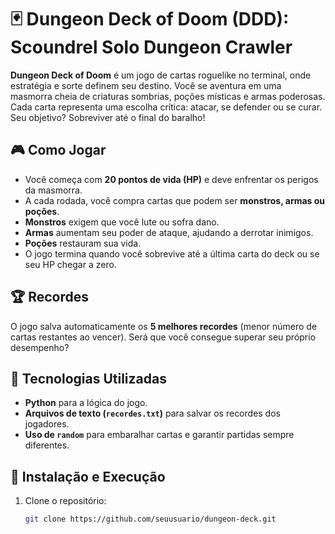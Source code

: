 # 🃏 Dungeon Deck of Doom (DDD): Scoundrel Solo Dungeon Crawler  

**Dungeon Deck of Doom** é um jogo de cartas roguelike no terminal, onde estratégia e sorte definem seu destino. Você se aventura em uma masmorra cheia de criaturas sombrias, poções místicas e armas poderosas. Cada carta representa uma escolha crítica: atacar, se defender ou se curar. Seu objetivo? Sobreviver até o final do baralho!  

## 🎮 Como Jogar  
- Você começa com **20 pontos de vida (HP)** e deve enfrentar os perigos da masmorra.  
- A cada rodada, você compra cartas que podem ser **monstros, armas ou poções**.  
- **Monstros** exigem que você lute ou sofra dano.  
- **Armas** aumentam seu poder de ataque, ajudando a derrotar inimigos.  
- **Poções** restauram sua vida.  
- O jogo termina quando você sobrevive até a última carta do deck ou se seu HP chegar a zero.  

## 🏆 Recordes  
O jogo salva automaticamente os **5 melhores recordes** (menor número de cartas restantes ao vencer). Será que você consegue superar seu próprio desempenho?  

## 🚀 Tecnologias Utilizadas  
- **Python** para a lógica do jogo.  
- **Arquivos de texto (`recordes.txt`)** para salvar os recordes dos jogadores.  
- **Uso de `random`** para embaralhar cartas e garantir partidas sempre diferentes.  

## 📌 Instalação e Execução  
1. Clone o repositório:  
   ```bash
   git clone https://github.com/seuusuario/dungeon-deck.git
